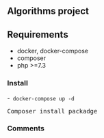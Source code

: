**<h2>Algorithms project</h2>**

**<h2>Requirements</h2>**
- docker, docker-compose
- composer 
- php >=7.3

**<h3>Install</h3>** 

-<code> docker-compose up -d </code>

<pre>Composer install packadge</pre>

**<h3>Comments</h3>**
